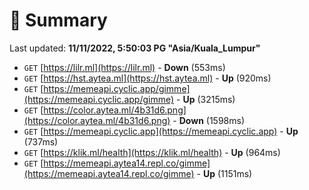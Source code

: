 # 📖 Summary
Last updated: **11/11/2022, 5:50:03 PG "Asia/Kuala_Lumpur"**

- `GET` [https://lilr.ml](https://lilr.ml) - **Down** (553ms)
- `GET` [https://hst.aytea.ml](https://hst.aytea.ml) - **Up** (920ms)
- `GET` [https://memeapi.cyclic.app/gimme](https://memeapi.cyclic.app/gimme) - **Up** (3215ms)
- `GET` [https://color.aytea.ml/4b31d6.png](https://color.aytea.ml/4b31d6.png) - **Down** (1598ms)
- `GET` [https://memeapi.cyclic.app](https://memeapi.cyclic.app) - **Up** (737ms)
- `GET` [https://klik.ml/health](https://klik.ml/health) - **Up** (964ms)
- `GET` [https://memeapi.aytea14.repl.co/gimme](https://memeapi.aytea14.repl.co/gimme) - **Up** (1151ms)
